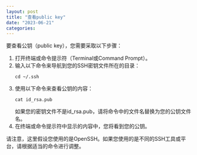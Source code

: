 ```yaml
---
layout: post
title: "查看public key"
date: "2023-06-21"
categories: 
---
```

<p>要查看公钥（public key），您需要采取以下步骤：</p>

<ol>
	<li>打开终端或命令提示符（Terminal或Command Prompt）。</li>
	<li>输入以下命令来导航到您的SSH密钥文件所在的目录：
	<pre>
<code>cd ~/.ssh</code></pre>
	</li>
	<li>使用以下命令来查看公钥的内容：
	<pre>
<code>cat id_rsa.pub</code></pre>
	如果您的密钥文件不是id_rsa.pub，请将命令中的文件名替换为您的公钥文件名。</li>
	<li>在终端或命令提示符中显示的内容中，您将看到您的公钥。</li>
</ol>

<p>请注意，这里假设您使用的是OpenSSH。如果您使用的是不同的SSH工具或平台，请根据适当的命令进行调整。</p>

